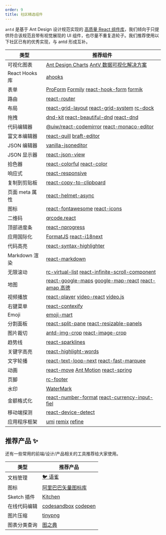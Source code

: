 ```yaml
---
order: 9
title: 社区精选组件
---
```


`antd` 是基于 Ant Design 设计规范实现的 [高质量 React 组件库](/components/overview)，我们倾向于只提供符合该规范且带有视觉展现的 UI 组件，也尽量不重复造轮子。我们推荐使用以下社区已有的优秀实现，与 antd 形成互补。

| 类型 | 推荐组件 |
| --- | --- |
| 可视化图表 | [Ant Design Charts](https://charts.ant.design/zh) [AntV 数据可视化解决方案](https://antv.vision/zh) |
| React Hooks 库 | [ahooks](https://github.com/alibaba/hooks) |
| 表单 | [ProForm](https://procomponents.ant.design/components/form) [Formily](https://github.com/alibaba/formily) [react-hook-form](https://github.com/react-hook-form/react-hook-form) [formik](https://github.com/formium/formik) |
| 路由 | [react-router](https://github.com/ReactTraining/react-router) |
| 布局 | [react-grid-layout](https://github.com/react-grid-layout/react-grid-layout) [react-grid-system](https://github.com/sealninja/react-grid-system) [rc-dock](https://github.com/ticlo/rc-dock) |
| 拖拽 | [dnd-kit](https://github.com/clauderic/dnd-kit) [react-beautiful-dnd](https://github.com/atlassian/react-beautiful-dnd/) [react-dnd](https://github.com/gaearon/react-dnd) |
| 代码编辑器 | [@uiw/react-codemirror](https://github.com/uiwjs/react-codemirror) [react-monaco-editor](https://github.com/superRaytin/react-monaco-editor) |
| 富文本编辑器 | [react-quill](https://github.com/zenoamaro/react-quill) [braft-editor](https://github.com/margox/braft-editor) |
| JSON 编辑器 | [vanilla-jsoneditor](https://github.com/josdejong/svelte-jsoneditor) |
| JSON 显示器 | [react-json-view](https://github.com/mac-s-g/react-json-view) |
| 拾色器 | [react-colorful](https://github.com/omgovich/react-colorful) [react-color](http://casesandberg.github.io/react-color/) |
| 响应式 | [react-responsive](https://github.com/contra/react-responsive) |
| 复制到剪贴板 | [react-copy-to-clipboard](https://github.com/nkbt/react-copy-to-clipboard) |
| 页面 meta 属性 | [react-helmet-async](https://github.com/staylor/react-helmet-async) |
| 图标 | [react-fontawesome](https://github.com/FortAwesome/react-fontawesome) [react-icons](https://github.com/gorangajic/react-icons) |
| 二维码 | [qrcode.react](https://github.com/zpao/qrcode.react) |
| 顶部进度条 | [react-nprogress](https://github.com/tanem/react-nprogress) |
| 应用国际化 | [FormatJS](https://github.com/formatjs/formatjs) [react-i18next](https://react.i18next.com) |
| 代码高亮 | [react-syntax-highlighter](https://github.com/conorhastings/react-syntax-highlighter) |
| Markdown 渲染 | [react-markdown](https://remarkjs.github.io/react-markdown/) |
| 无限滚动 | [rc-virtual-list](https://github.com/react-component/virtual-list/) [react-infinite-scroll-component](https://github.com/ankeetmaini/react-infinite-scroll-component) |
| 地图 | [react-google-maps](https://github.com/tomchentw/react-google-maps) [google-map-react](https://github.com/istarkov/google-map-react) [react-amap 高德](https://github.com/ElemeFE/react-amap) |
| 视频播放 | [react-player](https://github.com/CookPete/react-player) [video-react](https://github.com/video-react/video-react) [video.js](http://docs.videojs.com/tutorial-react.html) |
| 右键菜单 | [react-contexify](https://github.com/fkhadra/react-contexify) |
| Emoji | [emoji-mart](https://github.com/missive/emoji-mart) |
| 分割面板 | [react-split-pane](https://github.com/tomkp/react-split-pane) [react-resizable-panels](https://github.com/bvaughn/react-resizable-panels) |
| 图片裁切 | [antd-img-crop](https://github.com/nanxiaobei/antd-img-crop) [react-image-crop](https://github.com/DominicTobias/react-image-crop) |
| 趋势线 | [react-sparklines](https://github.com/borisyankov/react-sparklines) |
| 关键字高亮 | [react-highlight-words](https://github.com/bvaughn/react-highlight-words) |
| 文字轮播 | [react-text-loop-next](https://github.com/samarmohan/react-text-loop-next) [react-fast-marquee](https://github.com/justin-chu/react-fast-marquee) |
| 动画 | [react-move](https://github.com/react-tools/react-move) [Ant Motion](https://motion.ant.design/components/tween-one) [react-spring](https://www.react-spring.io) |
| 页脚 | [rc-footer](https://github.com/react-component/footer) |
| 水印 | [WaterMark](https://procomponents.ant.design/components/water-mark) |
| 金额格式化 | [react-number-format](https://github.com/s-yadav/react-number-format) [react-currency-input-fiel](https://github.com/cchanxzy/react-currency-input-field) |
| 移动端探测 | [react-device-detect](https://github.com/duskload/react-device-detect) |
| 应用程序框架 | [umi](https://github.com/umijs/umi/) [remix](https://github.com/remix-run/remix) [refine](https://github.com/pankod/refine) |

## 推荐产品 ✨

还有一些常用的前端/设计/产品相关的工具推荐给大家使用。

| 类型         | 推荐产品                                                              |
| ------------ | --------------------------------------------------------------------- |
| 文档管理     | [🐦 语雀](https://www.yuque.com/?chInfo=ch_antd)                      |
| 图标         | [阿里巴巴矢量图标库](https://www.iconfont.cn/)                        |
| Sketch 插件  | [Kitchen](https://kitchen.alipay.com)                                 |
| 在线代码编辑 | [codesandbox](https://codesandbox.io/) [codepen](https://codepen.io/) |
| 图片压缩     | [tinypng](https://tinypng.com/)                                       |
| 图表分类查询 | [图之典](http://tuzhidian.com/)                                       |

<style>
.markdown table td:first-child {
  width: 20%;
  font-weight: 500;
  background: #fcfcfc;
}
.markdown table td > a:not(:last-child) {
  margin-right: 18px;
}
.markdown table td > a:not(:last-child)::after {
  position: absolute;
  margin: 0 6px 0 8px;
  color: #bbb;
  content: '|';
  pointer-events: none;
}
</style>
